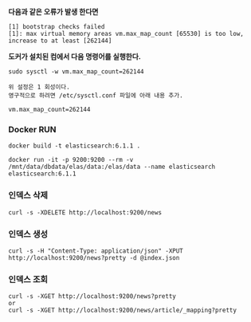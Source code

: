 
**다음과 같은 오류가 발생 한다면**
```
[1] bootstrap checks failed
[1]: max virtual memory areas vm.max_map_count [65530] is too low, increase to at least [262144]
```
**도커가 설치된 컴에서 다음 명령어를 실행한다.**
```
sudo sysctl -w vm.max_map_count=262144

위 설정은 1 회성이다. 
영구적으로 하려면 /etc/sysctl.conf 파일에 아래 내용 추가.

vm.max_map_count=262144

```


### Docker RUN
```
docker build -t elasticsearch:6.1.1 .

docker run -it -p 9200:9200 --rm -v /mnt/data/dbdata/elas/data:/elas/data --name elasticsearch elasticsearch:6.1.1
```


### 인덱스 삭제
```
curl -s -XDELETE http://localhost:9200/news
```
### 인덱스 생성
```
curl -s -H "Content-Type: application/json" -XPUT http://localhost:9200/news?pretty -d @index.json
```

### 인덱스 조회
```
curl -s -XGET http://localhost:9200/news?pretty
or
curl -s -XGET http://localhost:9200/news/article/_mapping?pretty
```
